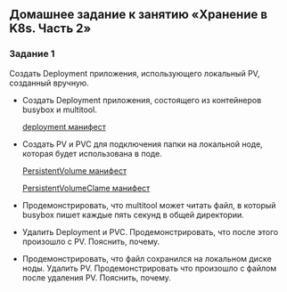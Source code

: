 ## Домашнее задание к занятию «Хранение в K8s. Часть 2»

### Задание 1
Создать Deployment приложения, использующего локальный PV, созданный вручную.

 - Создать Deployment приложения, состоящего из контейнеров busybox и multitool.

   [deployment манифест](deploy-1.yaml)
   
 - Создать PV и PVC для подключения папки на локальной ноде, которая будет использована в поде.

   [PersistentVolume манифест](pv.yaml)

   [PersistentVolumeClame манифест](pvc.yaml)

 - Продемонстрировать, что multitool может читать файл, в который busybox пишет каждые пять секунд в общей директории.

 - Удалить Deployment и PVC. Продемонстрировать, что после этого произошло с PV. Пояснить, почему.
 
 - Продемонстрировать, что файл сохранился на локальном диске ноды. Удалить PV. Продемонстрировать что произошло с файлом после удаления PV. Пояснить, почему.
    
